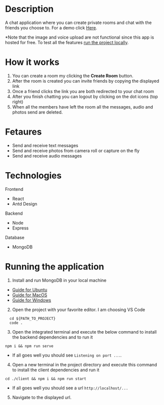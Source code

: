# Description

A chat application where you can create private rooms and chat with the friends you choose to. For a demo click [Here](https://who-chats.herokuapp.com/).

\*Note that the image and voice upload are not functional since this app is hosted for free. To test all the features [run the project locally](#running-the-application).

# How it works

1. You can create a room my clicking the **Create Room** button.
2. After the room is created you can invite friends by copying the displayed link
3. Once a friend clicks the link you are both redirected to your chat room
4. After you finish chatting you can logout by clicking on the dot icons (top right)
5. When all the members have left the room all the messages, audio and photos send are deleted.

# Fetaures

- Send and receive text messages
- Send and receive photos from camera roll or capture on the fly
- Send and receive audio messages

# Technologies

Frontend

- React
- Antd Design

Backend

- Node
- Express

Database

- MongoDB

# Running the application

1. Install and run MongoDB in your local machine

- [Guide for Ubuntu](https://docs.mongodb.com/manual/tutorial/install-mongodb-on-ubuntu/)
- [Guide for MacOS](https://docs.mongodb.com/manual/tutorial/install-mongodb-on-os-x/)
- [Guide for Windows](https://docs.mongodb.com/manual/tutorial/install-mongodb-on-windows/)

2. Open the project with your favorite editor. I am choosing VS Code

```
  cd ${PATH_TO_PROJECT}
  code .
```

3. Open the integrated terminal and execute the below command to install the backend dependencies and to run it

```
npm i && npm run serve
```

- If all goes well you should see `Listening on port ...`.

4. Open a new terminal in the project directory and execute this command to install the client dependencies and run it

```
cd ./client && npm i && npm run start
```

- If all goes well you should see a url `http://localhost/...`

5. Navigate to the displayed url.
